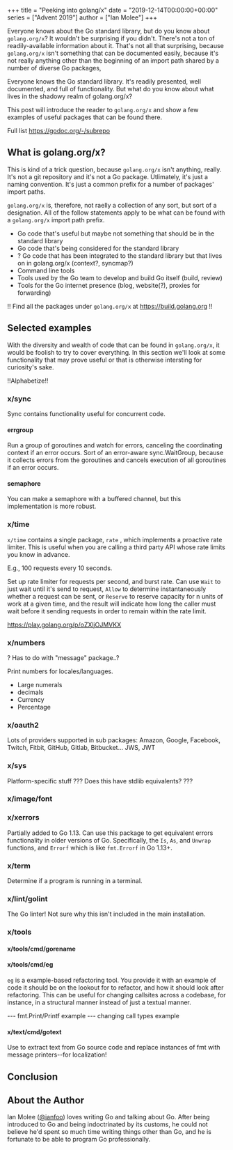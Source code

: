 +++
title = "Peeking into golang/x"
date = "2019-12-14T00:00:00+00:00"
series = ["Advent 2019"]
author = ["Ian Molee"]
+++

Everyone knows about the Go standard library, but do you know about `golang.org/x`?
It wouldn't be surprising if you didn't. There's not a ton of readily-available
information about it. That's not all that surprising, because `golang.org/x` isn't
something that can be documented easily, because it's not really anything other
than the beginning of an import path shared by a number of diverse Go packages,

Everyone knows the Go standard library. It's readily presented, well documented,
and full of functionality. But what do you know about what lives in the shadowy
realm of golang.org/x?

This post will introduce the reader to `golang.org/x` and show a few examples
of useful packages that can be found there.

Full list
https://godoc.org/-/subrepo

## What is golang.org/x?

This is kind of a trick question, because `golang.org/x` isn't anything,
really. It's not a git repository and it's not a Go package. Utlimately, it's
just a naming convention. It's just a common prefix for a number of packages'
import paths. 

`golang.org/x` is, therefore, not raelly a collection of any sort, but sort of
a designation. All of the follow statements apply to be what can be found with
a `golang.org/x` import path prefix.

* Go code that's useful but maybe not something that should be in the standard library
* Go code that's being considered for the standard library
* ? Go code that has been integrated to the standard library but that lives on in golang.org/x (context?, syncmap?)
* Command line tools
* Tools used by the Go team to develop and build Go itself (build, review)
* Tools for the Go internet presence (blog, website(?), proxies for forwarding)

!! Find all the packages under `golang.org/x` at https://build.golang.org !!

## Selected examples

With the diversity and wealth of code that can be found in `golang.org/x`, it would be
foolish to try to cover everything. In this section we'll look at some functionality
that may prove useful or that is otherwise intersting for curiosity's sake.

!!Alphabetize!!
### x/sync

Sync contains functionality useful for concurrent code. 

#### errgroup

Run a group of goroutines and watch for errors, canceling the coordinating
context if an error occurs. Sort of an error-aware sync.WaitGroup, because
it collects errors from the goroutines and cancels execution of all goroutines
if an error occurs.

#### semaphore

You can make a semaphore with a buffered channel, but this implementation is
more robust.

### x/time

`x/time` contains a single package, `rate` , which implements a proactive rate
limiter. This is useful when you are calling a third party API whose rate limits
you know in advance.

E.g., 100 requests every 10 seconds.

Set up rate limiter for requests per second, and burst rate. Can use `Wait` to just
wait until it's send to request, `Allow` to determine instantaneously whether a
request can be sent, or `Reserve` to reserve capacity for n units of work at a
given time, and the result will indicate how long the caller must wait before it
sending requests in order to remain within the rate limit.

https://play.golang.org/p/oZXljOJMVKX

### x/numbers

? Has to do with "message" package..?

Print numbers for locales/languages.
* Large numerals
* decimals
* Currency
* Percentage

### x/oauth2

Lots of providers supported in sub packages:
Amazon, Google, Facebook, Twitch, Fitbit, GitHub, Gitlab, Bitbucket...
JWS, JWT

### x/sys

Platform-specific stuff
??? Does this have stdlib equivalents?
???

### x/image/font

### x/xerrors

Partially added to Go 1.13. Can use this package to get equivalent errors 
functionality in older versions of Go. Specifically, the `Is`, `As`, and `Unwrap`
functions, and `Errorf` which is like `fmt.Errorf` in Go 1.13+.

### x/term

Determine if a program is running in a terminal.

### x/lint/golint

The Go linter! Not sure why this isn't included in the main installation.

### x/tools

#### x/tools/cmd/gorename

#### x/tools/cmd/eg

`eg` is a example-based refactoring tool. You provide it with an example of
code it should be on the lookout for to refactor, and how it should look after
refactoring. This can be useful for changing callsites across a codebase, for
instance, in a structural manner instead of just a textual manner.

--- fmt.Print/Printf example
--- changing call types example

#### x/text/cmd/gotext

Use to extract text from Go source code and replace instances of fmt with message
printers--for localization!

## Conclusion

## About the Author

Ian Molee ([@ianfoo](https://twitter.com/ianfoo)) loves writing Go and talking
about Go. After being introduced to Go and being indoctrinated by its customs,
he could not believe he'd spent so much time writing things other than Go, and
he is fortunate to be able to program Go professionally.
